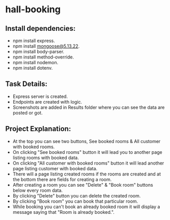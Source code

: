 ﻿# hall-booking

## Install dependencies:	
- npm install express.
- npm install mongoose@5.13.22.
- npm install body-parser.
- npm install method-override.
- npm install nodemon.
- npm install dotenv.

## Task Details:
- Express server is created.
- Endpoints are created with logic.
- Screenshots are added in Results folder where you can see the data are posted or got.

## Project Explanation:
- At the top you can see two buttons, See booked rooms & All customer with booked rooms.
- On clicking "See booked rooms" button it will lead you to another page listing rooms with booked data.
- On clicking "All customer with booked rooms" button it will lead another page listing customer with booked data.
- There will a page listing created rooms if the rooms are created and at the bottom there are fields for creating a room.
- After creating a room you can see "Delete" & "Book room" buttons below every room data.
- By clicking "Delete" button you can delete the created room.
- By clicking "Book room" you can book that particular room.
- While booking you can't book an already booked room it will display a message saying that "Room is already booked.".
